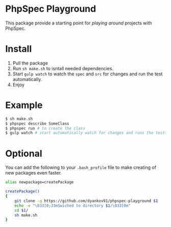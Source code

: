 PhpSpec Playground
==================

This package provide a starting point for *playing around* projects with PhpSpec.

# Install

1. Pull the package
2. Run `sh make.sh` to isntall needed dependencies.
4. Start `gulp watch` to watch the `spec` and `src` for changes and run the test automatically.
5. Enjoy

# Example

```bash
$ sh make.sh
$ phpspec describe SomeClass
$ phpspec run # to create the class
$ gulp watch # start automatically watch for changes and runs the tests.
```

# Optional

You can add the following to your `.bash_profile` file to make creating of new packages even faster.

```bash
alias newpackage=createPackage

createPackage()
{
    git clone -q https://github.com/dyankov91/phpspec-playground $1
    echo -e "\033[0;33mSwiched to directory $1/\033[0m"
    cd $1/
    sh make.sh
}
```
